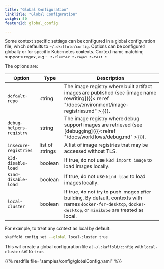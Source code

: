 ```yaml
---
title: "Global Configuration"
linkTitle: "Global Configuration"
weight: 50
featureId: global_config

---
```


Some context specific settings can be configured in a global configuration file, which defaults to `~/.skaffold/config`. Options can be configured globally or for specific Kubernetes contexts. Context name matching supports regex, e.g.: `.*-cluster.*-regex.*-test.*`

The options are:

| Option | Type | Description |
| ------ | ---- | ----------- |
| `default-repo` | string | The image registry where built artifact images are published (see [image name rewriting]({{< relref "/docs/environment/image-registries.md" >}})). |
| `debug-helpers-registry` | string | The image registry where debug support images are retrieved (see [debugging]({{< relref "/docs/workflows/debug.md" >}})). |
| `insecure-registries` | list of strings | A list of image registries that may be accessed without TLS. |
| `k3d-disable-load` | boolean | If true, do not use `k3d import image` to load images locally. |
| `kind-disable-load` | boolean | If true, do not use `kind load` to load images locally. |
| `local-cluster` | boolean | If true, do not try to push images after building. By default, contexts with names `docker-for-desktop`, `docker-desktop`, or `minikube` are treated as local. |

For example, to treat any context as local by default:

```bash
skaffold config set --global local-cluster true
```
This will create a global configuration file at `~/.skaffold/config` with `local-cluster` set to `true`.

{{% readfile file="samples/config/globalConfig.yaml" %}}
